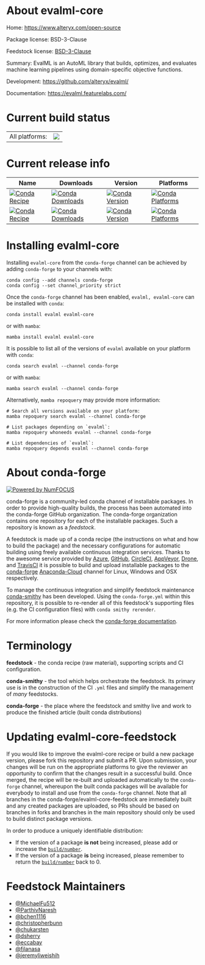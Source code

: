 About evalml-core
=================

Home: https://www.alteryx.com/open-source

Package license: BSD-3-Clause

Feedstock license: [BSD-3-Clause](https://github.com/conda-forge/evalml-core-feedstock/blob/main/LICENSE.txt)

Summary: EvalML is an AutoML library that builds, optimizes, and evaluates machine learning pipelines using domain-specific objective functions.

Development: https://github.com/alteryx/evalml/

Documentation: https://evalml.featurelabs.com/

Current build status
====================


<table><tr><td>All platforms:</td>
    <td>
      <a href="https://dev.azure.com/conda-forge/feedstock-builds/_build/latest?definitionId=10464&branchName=main">
        <img src="https://dev.azure.com/conda-forge/feedstock-builds/_apis/build/status/evalml-core-feedstock?branchName=main">
      </a>
    </td>
  </tr>
</table>

Current release info
====================

| Name | Downloads | Version | Platforms |
| --- | --- | --- | --- |
| [![Conda Recipe](https://img.shields.io/badge/recipe-evalml-green.svg)](https://anaconda.org/conda-forge/evalml) | [![Conda Downloads](https://img.shields.io/conda/dn/conda-forge/evalml.svg)](https://anaconda.org/conda-forge/evalml) | [![Conda Version](https://img.shields.io/conda/vn/conda-forge/evalml.svg)](https://anaconda.org/conda-forge/evalml) | [![Conda Platforms](https://img.shields.io/conda/pn/conda-forge/evalml.svg)](https://anaconda.org/conda-forge/evalml) |
| [![Conda Recipe](https://img.shields.io/badge/recipe-evalml--core-green.svg)](https://anaconda.org/conda-forge/evalml-core) | [![Conda Downloads](https://img.shields.io/conda/dn/conda-forge/evalml-core.svg)](https://anaconda.org/conda-forge/evalml-core) | [![Conda Version](https://img.shields.io/conda/vn/conda-forge/evalml-core.svg)](https://anaconda.org/conda-forge/evalml-core) | [![Conda Platforms](https://img.shields.io/conda/pn/conda-forge/evalml-core.svg)](https://anaconda.org/conda-forge/evalml-core) |

Installing evalml-core
======================

Installing `evalml-core` from the `conda-forge` channel can be achieved by adding `conda-forge` to your channels with:

```
conda config --add channels conda-forge
conda config --set channel_priority strict
```

Once the `conda-forge` channel has been enabled, `evalml, evalml-core` can be installed with `conda`:

```
conda install evalml evalml-core
```

or with `mamba`:

```
mamba install evalml evalml-core
```

It is possible to list all of the versions of `evalml` available on your platform with `conda`:

```
conda search evalml --channel conda-forge
```

or with `mamba`:

```
mamba search evalml --channel conda-forge
```

Alternatively, `mamba repoquery` may provide more information:

```
# Search all versions available on your platform:
mamba repoquery search evalml --channel conda-forge

# List packages depending on `evalml`:
mamba repoquery whoneeds evalml --channel conda-forge

# List dependencies of `evalml`:
mamba repoquery depends evalml --channel conda-forge
```


About conda-forge
=================

[![Powered by
NumFOCUS](https://img.shields.io/badge/powered%20by-NumFOCUS-orange.svg?style=flat&colorA=E1523D&colorB=007D8A)](https://numfocus.org)

conda-forge is a community-led conda channel of installable packages.
In order to provide high-quality builds, the process has been automated into the
conda-forge GitHub organization. The conda-forge organization contains one repository
for each of the installable packages. Such a repository is known as a *feedstock*.

A feedstock is made up of a conda recipe (the instructions on what and how to build
the package) and the necessary configurations for automatic building using freely
available continuous integration services. Thanks to the awesome service provided by
[Azure](https://azure.microsoft.com/en-us/services/devops/), [GitHub](https://github.com/),
[CircleCI](https://circleci.com/), [AppVeyor](https://www.appveyor.com/),
[Drone](https://cloud.drone.io/welcome), and [TravisCI](https://travis-ci.com/)
it is possible to build and upload installable packages to the
[conda-forge](https://anaconda.org/conda-forge) [Anaconda-Cloud](https://anaconda.org/)
channel for Linux, Windows and OSX respectively.

To manage the continuous integration and simplify feedstock maintenance
[conda-smithy](https://github.com/conda-forge/conda-smithy) has been developed.
Using the ``conda-forge.yml`` within this repository, it is possible to re-render all of
this feedstock's supporting files (e.g. the CI configuration files) with ``conda smithy rerender``.

For more information please check the [conda-forge documentation](https://conda-forge.org/docs/).

Terminology
===========

**feedstock** - the conda recipe (raw material), supporting scripts and CI configuration.

**conda-smithy** - the tool which helps orchestrate the feedstock.
                   Its primary use is in the construction of the CI ``.yml`` files
                   and simplify the management of *many* feedstocks.

**conda-forge** - the place where the feedstock and smithy live and work to
                  produce the finished article (built conda distributions)


Updating evalml-core-feedstock
==============================

If you would like to improve the evalml-core recipe or build a new
package version, please fork this repository and submit a PR. Upon submission,
your changes will be run on the appropriate platforms to give the reviewer an
opportunity to confirm that the changes result in a successful build. Once
merged, the recipe will be re-built and uploaded automatically to the
`conda-forge` channel, whereupon the built conda packages will be available for
everybody to install and use from the `conda-forge` channel.
Note that all branches in the conda-forge/evalml-core-feedstock are
immediately built and any created packages are uploaded, so PRs should be based
on branches in forks and branches in the main repository should only be used to
build distinct package versions.

In order to produce a uniquely identifiable distribution:
 * If the version of a package **is not** being increased, please add or increase
   the [``build/number``](https://docs.conda.io/projects/conda-build/en/latest/resources/define-metadata.html#build-number-and-string).
 * If the version of a package **is** being increased, please remember to return
   the [``build/number``](https://docs.conda.io/projects/conda-build/en/latest/resources/define-metadata.html#build-number-and-string)
   back to 0.

Feedstock Maintainers
=====================

* [@MichaelFu512](https://github.com/MichaelFu512/)
* [@ParthivNaresh](https://github.com/ParthivNaresh/)
* [@bchen1116](https://github.com/bchen1116/)
* [@christopherbunn](https://github.com/christopherbunn/)
* [@chukarsten](https://github.com/chukarsten/)
* [@dsherry](https://github.com/dsherry/)
* [@eccabay](https://github.com/eccabay/)
* [@fjlanasa](https://github.com/fjlanasa/)
* [@jeremyliweishih](https://github.com/jeremyliweishih/)

